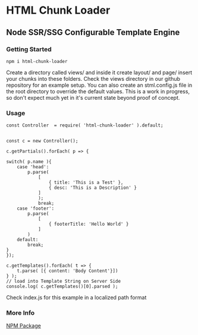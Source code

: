 # HTML Chunk Loader

## Node SSR/SSG Configurable Template Engine

### Getting Started

    npm i html-chunk-loader

Create a directory called views/ and inside it create layout/ and page/ insert your chunks into these folders. Check the views directory in our github repository for an example setup. You can also create an stml.config.js file in the root directory to override the default values. This is a work in progress, so don't expect much yet in it's current state beyond proof of concept.  


### Usage

    const Controller  = require( 'html-chunk-loader' ).default;


    const c = new Controller();

    c.getPartials().forEach( p => {
   
    switch( p.name ){
        case 'head':
            p.parse(
                [ 
                    { title: 'This is a Test' }, 
                    { desc: 'This is a Description' }
                ] 
                );
                break;
        case 'footer':
            p.parse(
                [
                    { footerTitle: 'Hello World' }
                ]
            )
        default:
            break;
    }
    });

    c.getTemplates().forEach( t => {
        t.parse( [{ content: 'Body Content'}])
    } );
    // load into Template String on Server Side
    console.log( c.getTemplates()[0].parsed );
    
Check index.js for this example in a localized path format

### More Info
[NPM Package](https://www.npmjs.com/package/html-chunk-loader)